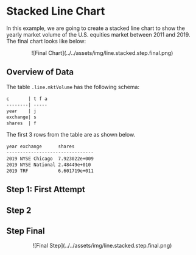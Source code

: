 # Stacked Line Chart

In this example, we are going to create a stacked line chart to show the yearly market volume of the U.S. equities market between 2011 and 2019. The final chart looks like below:

<span style="display:block;text-align:center">
![Final Chart](../../assets/img/line.stacked.step.final.png)
</span>

## Overview of Data
The table ``.line.mktVolume`` has the following schema:

    c       | t f a
    --------| -----
    year    | j    
    exchange| s    
    shares  | f 

The first 3 rows from the table are as shown below.

    year exchange      shares       
    --------------------------------
    2019 NYSE Chicago  7.923022e+009
    2019 NYSE National 2.48449e+010 
    2019 TRF           6.601719e+011

## Step 1: First Attempt

## Step 2

## Step Final

<span style="display:block;text-align:center">
![Final Step](../../assets/img/line.stacked.step.final.png)
</span>
